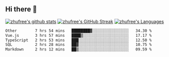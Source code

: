 ## Hi there 👋
[![zhufree's github stats](https://github-readme-stats.vercel.app/api?username=zhufree&show_icons=true&count_private=true)](https://github.com/anuraghazra/github-readme-stats)
[![zhufree's GitHub Streak](https://streak-stats.demolab.com/?user=zhufree)](https://git.io/streak-stats)
[![zhufree's Languages](https://github-readme-stats.vercel.app/api/top-langs/?username=zhufree&layout=compact&langs_count=10)](https://github.com/anuraghazra/github-readme-stats)
<!--START_SECTION:waka-->

```txt
Other        7 hrs 54 mins   ████████▓░░░░░░░░░░░░░░░░   34.30 %
Vue.js       3 hrs 57 mins   ████▒░░░░░░░░░░░░░░░░░░░░   17.17 %
TypeScript   2 hrs 53 mins   ███░░░░░░░░░░░░░░░░░░░░░░   12.50 %
SQL          2 hrs 28 mins   ██▓░░░░░░░░░░░░░░░░░░░░░░   10.75 %
Markdown     2 hrs 12 mins   ██▒░░░░░░░░░░░░░░░░░░░░░░   09.59 %
```

<!--END_SECTION:waka-->

<!--
**zhufree/zhufree** is a ✨ _special_ ✨ repository because its `README.md` (this file) appears on your GitHub profile.

Here are some ideas to get you started:

- 🔭 I’m currently working on ...
- 🌱 I’m currently learning ...
- 👯 I’m looking to collaborate on ...
- 🤔 I’m looking for help with ...
- 💬 Ask me about ...
- 📫 How to reach me: ...
- 😄 Pronouns: ...
- ⚡ Fun fact: ...
-->
